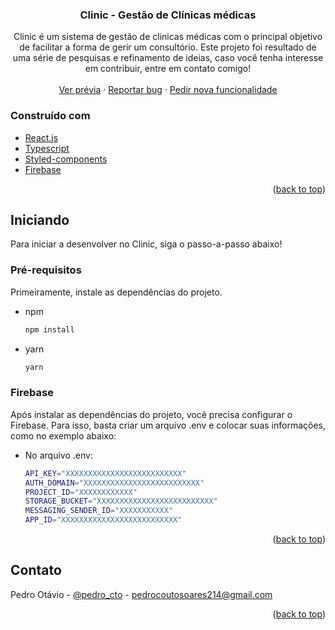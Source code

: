 <h3 align="center">Clinic - Gestão de Clínicas médicas</h3>

  <p align="center">
    Clinic é um sistema de gestão de clinicas médicas com o principal objetivo de facilitar a forma de gerir um consultório. Este projeto foi resultado de uma série de pesquisas e refinamento de ideias, caso você tenha interesse em contribuir, entre em contato comigo!
    <br />
    <br />
    <a href="https://github.com/pedroota/clinic">Ver prévia</a>
    ·
    <a href="https://github.com/pedroota/clinuc/issues">Reportar bug</a>
    ·
    <a href="https://github.com/pedroota/clinuc/issues">Pedir nova funcionalidade</a>
  </p>
</div>


### Construído com

* [React.js](https://reactjs.org/)
* [Typescript](https://www.typescriptlang.org)
* [Styled-components](https://styled-components.com)
* [Firebase](https://firebase.google.com)

<p align="right">(<a href="#top">back to top</a>)</p>



<!-- GETTING STARTED -->
## Iniciando

Para iniciar a desenvolver no Clinic, siga o passo-a-passo abaixo!

### Pré-requisitos

Primeiramente, instale as dependências do projeto.
* npm
  ```sh
  npm install
  ```
* yarn
  ```sh
  yarn
  ```

### Firebase

Após instalar as dependências do projeto, você precisa configurar o Firebase. Para isso, basta criar um arquivo .env e colocar suas informações, como no exemplo abaixo:

* No arquivo .env:
  ```sh
  API_KEY="XXXXXXXXXXXXXXXXXXXXXXXXXX"
  AUTH_DOMAIN="XXXXXXXXXXXXXXXXXXXXXXXXXX"
  PROJECT_ID="XXXXXXXXXXXX"
  STORAGE_BUCKET="XXXXXXXXXXXXXXXXXXXXXXXXXX"
  MESSAGING_SENDER_ID="XXXXXXXXXXX"
  APP_ID="XXXXXXXXXXXXXXXXXXXXXXXXXX"
  ```

<p align="right">(<a href="#top">back to top</a>)</p>

<!-- CONTACT -->
## Contato

Pedro Otávio - [@pedro_cto](https://twitter.com/pedro_cto) - pedrocoutosoares214@gmail.com

<p align="right">(<a href="#top">back to top</a>)</p>
